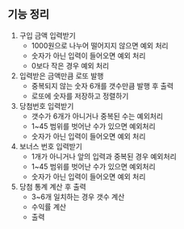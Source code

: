 ## 기능 정리
1. 구입 금액 입력받기
   * 1000원으로 나누어 떨어지지 않으면 예외 처리
   * 숫자가 아닌 입력이 들어오면 예외 처리
   * 0보다 작은 경우 예외 처리
2. 입력받은 금액만큼 로또 발행
   * 중복되지 않는 숫자 6개를 갯수만큼 발행 후 출력
   * 로또에 숫자를 저장하고 정렬하기
3. 당첨번호 입력받기
   * 갯수가 6개가 아니거나 중복된 수는 예외처리
   * 1~45 범위를 벗어난 수가 있으면 예외처리
   * 숫자가 아닌 입력이 들어오면 예외 처리
4. 보너스 번호 입력받기
   * 1개가 아니거나 앞의 입력과 중복된 경우 예외처리
   * 1~45 범위를 벗어난 수가 있으면 예외처리
   * 숫자가 아닌 입력이 들어오면 예외 처리
5. 당첨 통계 계산 후 출력
   * 3~6개 일치하는 경우 갯수 계산
   * 수익률 계산
   * 출력